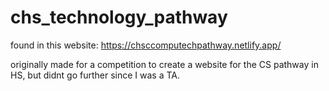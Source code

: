 # chs_technology_pathway
found in this website: https://chsccomputechpathway.netlify.app/

originally made for a competition to create a website for the CS pathway in HS, but didnt go further since I was a TA.
